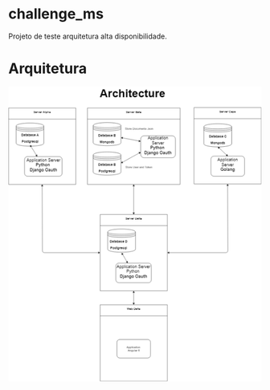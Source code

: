 # challenge_ms
Projeto de teste arquitetura alta disponibilidade.

# Arquitetura

![alt text](https://github.com/dalmarcogd/challenge_ms/blob/master/diagram.png)
